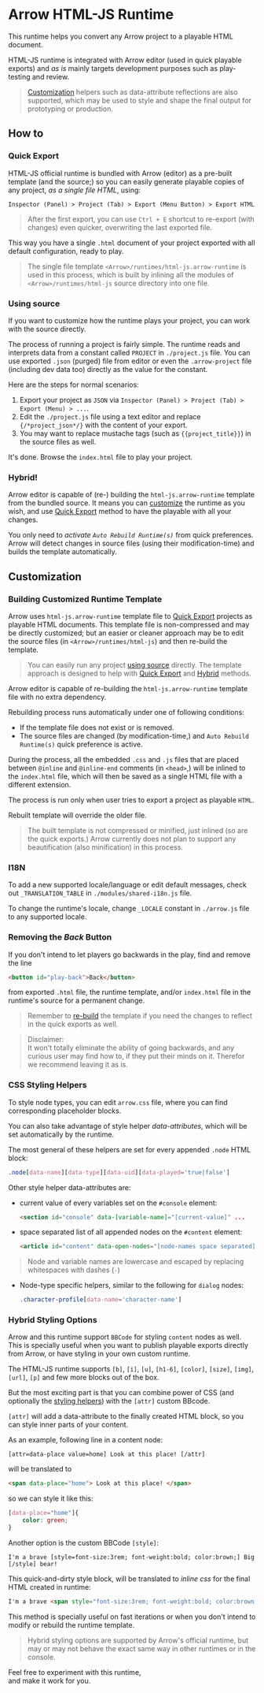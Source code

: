 # Arrow HTML-JS Runtime

This runtime helps you convert any Arrow project to a playable HTML document.

HTML-JS runtime is integrated with Arrow editor (used in quick playable exports)
and _as is_ mainly targets development purposes such as play-testing and review.

> [Customization](#customization) helpers such as data-attribute reflections are also supported,
> which may be used to style and shape the final output for prototyping or production.


## How to

### Quick Export

HTML-JS official runtime is bundled with Arrow (editor) as a pre-built template (and the source;)
so you can easily generate playable copies of any project, *as a single file HTML*, using:

`Inspector (Panel) > Project (Tab) > Export (Menu Button) > Export HTML`

> After the first export, you can use `Ctrl + E` shortcut
> to re-export (with changes) even quicker, overwriting the last exported file.

This way you have a single `.html` document of your project
exported with all default configuration, ready to play.

> The single file template `<Arrow>/runtimes/html-js.arrow-runtime` is used in this process,
> which is built by inlining all the modules of `<Arrow>/runtimes/html-js` source directory into one file.

### Using source

If you want to customize how the runtime plays your project, you can work with the source directly.

The process of running a project is fairly simple.
The runtime reads and interprets data from a constant called `PROJECT` in `./project.js` file.
You can use exported `.json` (purged) file from editor or
even the `.arrow-project` file (including dev data too)
directly as the value for the constant.

Here are the steps for normal scenarios:

1. Export your project as `JSON` via `Inspector (Panel) > Project (Tab) > Export (Menu) > ...`.
2. Edit the `./project.js` file using a text editor and replace `{/*project_json*/}` with the content of your export.
3. You may want to replace mustache tags (such as `{{project_title}}`) in the source files as well.

It's done.
Browse the `index.html` file to play your project.

### Hybrid!

Arrow editor is capable of (re-) building the `html-js.arrow-runtime` template from the bundled source.
It means you can [customize](#customization) the runtime as you wish,
and use [Quick Export](#quick-export) method
to have the playable with all your changes.

You only need to *activate `Auto Rebuild Runtime(s)`* from quick preferences.
Arrow will detect changes in source files (using their modification-time)
and builds the template automatically.


## Customization

### Building Customized Runtime Template

Arrow uses `html-js.arrow-runtime` template file
to [Quick Export](#quick-export) projects as playable HTML documents.
This template file is non-compressed and may be directly customized;
but an easier or cleaner approach may be to edit the source files
(in `<Arrow>/runtimes/html-js`) and then re-build the template.

> You can easily run any project [using source](#using-source) directly.
> The template approach is designed to help with 
> [Quick Export](#quick-export) and [Hybrid](#hybrid) methods.

Arrow editor is capable of re-building the `html-js.arrow-runtime`
template file with no extra dependency.

Rebuilding process runs automatically under one of following conditions:
+ If the template file does not exist or is removed.
+ The source files are changed (by modification-time,) and `Auto Rebuild Runtime(s)` quick preference is active.

During the process, all the embedded `.css` and `.js` files
that are placed between `@inline` and `@inline-end` comments (in `<head>`,)
will be inlined to the `index.html` file, which will then be saved
as a single HTML file with a different extension.

The process is run only when user tries to export a project as playable `HTML`.

Rebuilt template will override the older file.

> The built template is not compressed or minified, just inlined (so are the quick exports.)
> Arrow currently does not plan to support any beautification (also minification) in this process.

### I18N

To add a new supported locale/language or edit default messages,
check out `_TRANSLATION_TABLE` in `./modules/shared-i18n.js` file.

To change the runtime's locale, change `_LOCALE` constant
in `./arrow.js` file to any supported locale.

### Removing the *Back* Button

If you don't intend to let players go backwards in the play,
find and remove the line

```html
<button id="play-back">Back</button>
```

from exported `.html` file, the runtime template, and/or
`index.html` file in the runtime's source for a permanent change.

> Remember to [re-build](#building-customized-runtime-template)
> the template if you need the changes to reflect in the quick exports as well.

> Disclaimer:  
> It won't totally eliminate the ability of going backwards,
> and any curious user may find how to, if they put their minds on it.
> Therefor we recommend leaving it as is.

### CSS Styling Helpers

To style node types, you can edit `arrow.css` file, where you can find corresponding placeholder blocks.

You can also take advantage of style helper *data-attributes*, which will be set automatically by the runtime.

The most general of these helpers are set for every appended `.node` HTML block:

```css
.node[data-name][data-type][data-uid][data-played='true|false']
```

Other style helper data-attributes are:

+ current value of every variables set on the `#console` element:
    
    ```html
    <section id="console" data-[variable-name]="[current-value]" ...
    ```

+ space separated list of all appended nodes on the `#content` element:

    ```html
    <article id="content" data-open-nodes="[node-names space separated]" ...
    ```

> Node and variable names are lowercase and escaped by replacing whitespaces with dashes (`-`)

+ Node-type specific helpers, similar to the following for `dialog` nodes:

    ```css
    .character-profile[data-name='character-name']
    ```

### Hybrid Styling Options

Arrow and this runtime support `BBCode` for styling `content` nodes as well.
This is specially useful when you want to publish playable exports directly from Arrow,
or have styling in your own custom runtime.

The HTML-JS runtime supports
`[b]`, `[i]`, `[u]`, `[h1-6]`, `[color]`, `[size]`, `[img]`, `[url]`, `[p]`
and few more blocks out of the box.

But the most exciting part is that you can combine power of CSS
(and optionally the [styling helpers](#css-styling-helpers))
with the `[attr]` custom BBcode.

`[attr]` will add a data-attribute to the finally created HTML block,
so you can style inner parts of your content.

As an example, following line in a content node:

```BBCode
[attr=data-place value=home] Look at this place! [/attr]
```

will be translated to

```HTML
<span data-place="home"> Look at this place! </span>
```

so we can style it like this:

```CSS
[data-place="home"]{
    color: green;
}
```

Another option is the custom BBCode `[style]`:

```BBCode
I'm a brave [style=font-size:3rem; font-weight:bold; color:brown;] Big [/style] bear!
```

This quick-and-dirty style block, will be translated to
*inline css* for the final HTML created in runtime:

```HTML
I'm a brave <span style="font-size:3rem; font-weight:bold; color:brown;"> Big </span> bear!
```

This method is specially useful on fast iterations or
when you don't intend to modify or rebuild the runtime template.

> Hybrid styling options are supported by Arrow's official runtime,
> but may or may not behave the exact same way in other runtimes or in the console.


Feel free to experiment with this runtime,  
and make it work for you.

